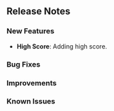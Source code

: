 ## Release Notes

### New Features
- **High Score**: Adding high score.

### Bug Fixes

### Improvements

### Known Issues
